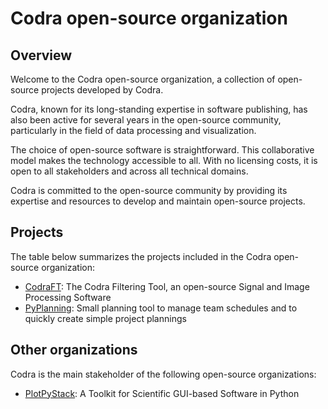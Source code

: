 # Codra open-source organization

## Overview

Welcome to the Codra open-source organization, a collection of open-source
projects developed by Codra.

Codra, known for its long-standing expertise in software publishing,
has also been active for several years in the open-source community,
particularly in the field of data processing and visualization.

The choice of open-source software is straightforward. This collaborative
model makes the technology accessible to all. With no licensing costs,
it is open to all stakeholders and across all technical domains.

Codra is committed to the open-source community by providing its expertise
and resources to develop and maintain open-source projects.

## Projects

The table below summarizes the projects included in the Codra open-source
organization:

- [CodraFT](https://github.com/Codra-Ingenierie-Informatique/CodraFT): The Codra Filtering Tool, an open-source Signal and Image Processing Software
- [PyPlanning](https://github.com/Codra-Ingenierie-Informatique/PyPlanning): Small planning tool to manage team schedules and to quickly create simple project plannings

## Other organizations

Codra is the main stakeholder of the following open-source organizations:

- [PlotPyStack](https://github.com/PlotPyStack): A Toolkit for Scientific GUI-based Software in Python
